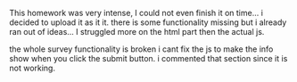 This homework was very intense, I could not even finish it on time... i decided to upload it as it it. there is some functionality missing but i already ran out of ideas... I struggled more on the html part then the actual js.

the whole survey functionality is broken i cant fix the js to make the info show when you click the submit button. i commented that section since it is not working.